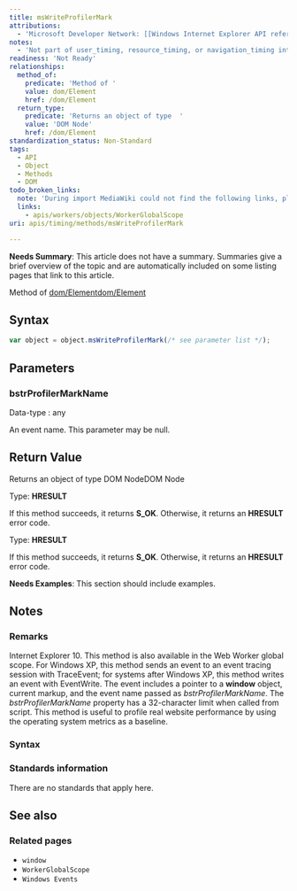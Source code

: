 ```yaml
---
title: msWriteProfilerMark
attributions:
  - 'Microsoft Developer Network: [[Windows Internet Explorer API reference](http://msdn.microsoft.com/en-us/library/ie/hh828809%28v=vs.85%29.aspx) Article]'
notes:
  - 'Not part of user_timing, resource_timing, or navigation_timing interfaces. Needs summary; non-standard; deletion candidate.'
readiness: 'Not Ready'
relationships:
  method_of:
    predicate: 'Method of '
    value: dom/Element
    href: /dom/Element
  return_type:
    predicate: 'Returns an object of type  '
    value: 'DOM Node'
    href: /dom/Element
standardization_status: Non-Standard
tags:
  - API
  - Object
  - Methods
  - DOM
todo_broken_links:
  note: 'During import MediaWiki could not find the following links, please fix and adjust this list.'
  links:
    - apis/workers/objects/WorkerGlobalScope
uri: apis/timing/methods/msWriteProfilerMark

---
```

**Needs Summary**: This article does not have a summary. Summaries give a brief overview of the topic and are automatically included on some listing pages that link to this article.

Method of [dom/Element](/dom/Element)[dom/Element](/dom/Element)

## Syntax

``` js
var object = object.msWriteProfilerMark(/* see parameter list */);
```

## Parameters

### bstrProfilerMarkName

 Data-type
:   any

 An event name. This parameter may be null.

## Return Value

Returns an object of type DOM NodeDOM Node

Type: **HRESULT**

If this method succeeds, it returns **S\_OK**. Otherwise, it returns an **HRESULT** error code.

Type: **HRESULT**

If this method succeeds, it returns **S\_OK**. Otherwise, it returns an **HRESULT** error code.

**Needs Examples**: This section should include examples.

## Notes

### Remarks

Internet Explorer 10. This method is also available in the Web Worker global scope. For Windows XP, this method sends an event to an event tracing session with TraceEvent; for systems after Windows XP, this method writes an event with EventWrite. The event includes a pointer to a **window** object, current markup, and the event name passed as *bstrProfilerMarkName*. The *bstrProfilerMarkName* property has a 32-character limit when called from script. This method is useful to profile real website performance by using the operating system metrics as a baseline.

### Syntax

### Standards information

There are no standards that apply here.

## See also

### Related pages

-   `window`
-   `WorkerGlobalScope`
-   `Windows Events`
